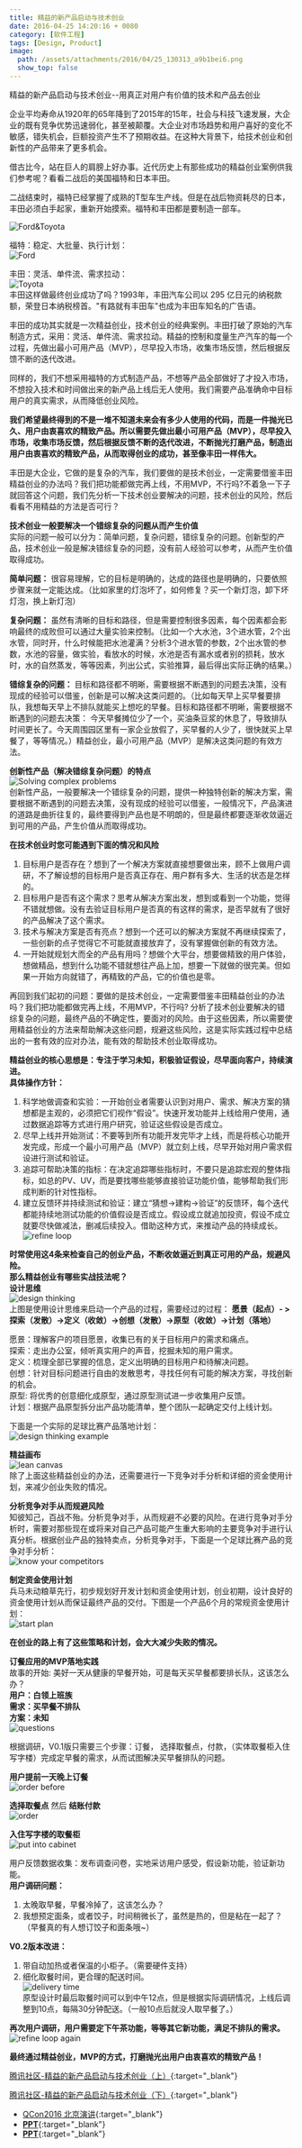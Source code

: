 ```yaml
---
title: 精益的新产品启动与技术创业
date: 2016-04-25 14:20:16 + 0080
category: [软件工程]
tags: [Design, Product]
image:
  path: /assets/attachments/2016/04/25_130313_a9b1bei6.png
  show_top: false
---
```


精益的新产品启动与技术创业--用真正对用户有价值的技术和产品去创业  

企业平均寿命从1920年的65年降到了2015年的15年，社会与科技飞速发展，大企业的既有竞争优势迅速弱化，甚至被颠覆。大企业对市场趋势和用户喜好的变化不敏感，错失机会，巨额投资产生不了预期收益。在这种大背景下，给技术创业和创新性的产品带来了更多机会。  

借古比今，站在巨人的肩膀上好办事。近代历史上有那些成功的精益创业案例供我们参考呢？看看二战后的美国福特和日本丰田。

二战结束时，福特已经掌握了成熟的T型车生产线。但是在战后物资耗尽的日本，丰田必须白手起家，重新开始摸索。福特和丰田都是要制造一部车。  

![Ford&Toyota](/assets/attachments/2016/04/25_142427_74v01.jpg)

福特：稳定、大批量、执行计划：  
![Ford](/assets/attachments/2016/04/25_142529_if8m2.png)  

丰田：灵活、单件流、需求拉动：  
![Toyota](/assets/attachments/2016/04/25_142548_tqiw3.png)  
丰田这样做最终创业成功了吗？1993年，丰田汽车公司以 295 亿日元的纳税款额，荣登日本纳税榜首。"有路就有丰田车"也成为丰田车知名的广告语。  

丰田的成功其实就是一次精益创业，技术创业的经典案例。丰田打破了原始的汽车制造方式，采用：灵活、单件流、需求拉动。精益的控制和度量生产汽车的每一个过程，先做出最小可用产品（MVP），尽早投入市场，收集市场反馈，然后根据反馈不断的迭代改进。  

同样的，我们不想采用福特的方式制造产品，不想等产品全部做好了才投入市场，不想投入技术和时间做出来的新产品上线后无人使用。我们需要产品准确命中目标用户的真实需求，从而降低创业风险。  

**我们希望最终得到的不是一堆不知道未来会有多少人使用的代码，而是一件抛光已久、用户由衷喜欢的精致产品。所以需要先做出最小可用产品（MVP），尽早投入市场，收集市场反馈，然后根据反馈不断的迭代改进，不断抛光打磨产品，制造出用户由衷喜欢的精致产品，从而取得创业的成功，甚至像丰田一样伟大。**  

丰田是大企业，它做的是复杂的汽车，我们要做的是技术创业，一定需要借鉴丰田精益创业的办法吗？我们把功能都做完再上线，不用MVP，不行吗?不着急一下子就回答这个问题，我们先分析一下技术创业要解决的问题，技术创业的风险，然后看看不用精益的方法是否可行？  

**技术创业一般要解决一个错综复杂的问题从而产生价值**  
实际的问题一般可以分为：简单问题，复杂问题，错综复杂的问题。创新型的产品，技术创业一般是解决错综复杂的问题，没有前人经验可以参考，从而产生价值取得成功。

**简单问题：** 很容易理解，它的目标是明确的，达成的路径也是明确的，只要依照步骤来就一定能达成。（比如家里的灯泡坏了，如何修复？买一个新灯泡，卸下坏灯泡，换上新灯泡）  

**复杂问题：** 虽然有清晰的目标和路径，但是需要控制很多因素，每个因素都会影响最终的成败但可以通过大量实验来控制。（比如一个大水池，3个进水管，2个出水管，同时开，什么时候能把水池灌满？分析3个进水管的参数，2个出水管的参数，水池的容量，做实验，看放水的时候，水池是否有漏水或者别的损耗，放水时，水的自然蒸发，等等因素，列出公式，实验推算，最后得出实际正确的结果。）  

**错综复杂的问题：** 目标和路径都不明晰，需要根据不断遇到的问题去决策，没有现成的经验可以借鉴，创新是可以解决这类问题的。（比如每天早上买早餐要排队，我想每天早上不排队就能买上想吃的早餐。目标和路径都不明晰，需要根据不断遇到的问题去决策： 今天早餐摊位少了一个，买油条豆浆的休息了，导致排队时间更长了。今天周围园区里有一家企业放假了，买早餐的人少了，很快就买上早餐了，等等情况。）精益创业，最小可用产品（MVP）是解决这类问题的有效方法。  

**创新性产品（解决错综复杂问题）的特点**  
![Solving complex problems](/assets/attachments/2016/04/25_143359_zwo34.png)  
创新性产品，一般要解决一个错综复杂的问题，提供一种独特创新的解决方案，需要根据不断遇到的问题去决策，没有现成的经验可以借鉴，一般情况下，产品演进的道路是曲折往复的，最终要得到产品也是不明朗的，但是最终都要逐渐收敛逼近到可用的产品，产生价值从而取得成功。  

**在技术创业时您可能遇到下面的情况和风险**  
1. 目标用户是否存在？想到了一个解决方案就直接想要做出来，顾不上做用户调研，不了解设想的目标用户是否真正存在、用户群有多大、生活的状态是怎样的。  
2. 目标用户是否有这个需求？思考从解决方案出发，想到或看到一个功能，觉得不错就想做。没有去验证目标用户是否真的有这样的需求，是否早就有了很好的产品解决了这个需求。  
3. 技术与解决方案是否有亮点？想到一个还可以的解决方案就不再继续探索了，一些创新的点子觉得它不可能就直接放弃了，没有掌握做创新的有效方法。  
4. 一开始就规划大而全的产品有用吗？想做个大平台，想要做精致的用户体验，想做精品，想到什么功能不错就想往产品上加，想要一下就做的很完美。但如果一开始方向就错了，再精致的产品，它的价值也是零。  

再回到我们起初的问题：要做的是技术创业，一定需要借鉴丰田精益创业的办法吗？我们把功能都做完再上线，不用MVP，不行吗? 分析了技术创业要解决的错综复杂的问题，最终产品的不确定性，要面对的风险。由于这些因素，所以需要使用精益创业的方法来帮助解决这些问题，规避这些风险，这是实际实践过程中总结出的一套有效的应对办法，能有效的帮助技术创业取得成功。  

**精益创业的核心思想是：专注于学习未知，积极验证假设，尽早面向客户，持续演进。**       
**具体操作方针：**  
1. 科学地做调查和实验：一开始创业者需要认识到对用户、需求、解决方案的猜想都是主观的，必须把它们视作“假设”。快速开发功能并上线给用户使用，通过数据追踪等方式进行用户研究，验证这些假设是否成立。  
2. 尽早上线并开始测试：不要等到所有功能开发完毕才上线，而是将核心功能开发完成，形成一个最小可用产品（MVP）就立刻上线，尽早开始对用户需求假设进行测试和验证。  
3. 追踪可帮助决策的指标：在决定追踪哪些指标时，不要只是追踪宏观的整体指标，如总的PV、UV，而是要找哪些能够直接验证功能价值，能够帮助我们形成判断的针对性指标。  
4. 建立反馈环并持续测试和验证：建立“猜想->建构->验证”的反馈环，每个迭代都能持续地测试功能的价值假设是否成立。假设成立就追加投资，假设不成立就要尽快做减法，删减后续投入。借助这种方式，来推动产品的持续成长。  
![refine loop](/assets/attachments/2016/04/25_144811_pmes5.png)  

**时常使用这4条来检查自己的创业产品，不断收敛逼近到真正可用的产品，规避风险。**  
**那么精益创业有哪些实战技法呢？**  
**设计思维**  
![design thinking](/assets/attachments/2016/04/25_143651_xun26.png)  
上图是使用设计思维来启动一个产品的过程，需要经过的过程： **愿景（起点）- >探索（发散）->定义（收敛）->创想（发散）->原型（收敛）->计划（落地）**  

愿景：理解客户的项目愿景，收集已有的关于目标用户的需求和痛点。  
探索：走出办公室，倾听真实用户的声音，挖掘未知的用户需求。  
定义：梳理全部已掌握的信息，定义出明确的目标用户和待解决问题。  
创想：针对目标问题进行自由的发散思考，寻找任何有可能的解决方案，寻找创新的机会。  
原型: 将优秀的创意细化成原型，通过原型测试进一步收集用户反馈。  
计划：根据产品原型拆分出产品功能清单，整个团队一起确定交付上线计划。  

下面是一个实际的足球比赛产品落地计划：  
![design thinking example](/assets/attachments/2016/04/25_143733_qnfu7.png)  

**精益画布**  
![lean canvas](/assets/attachments/2016/04/25_143811_85wa8.png)  
除了上面这些精益创业的办法，还需要进行一下竞争对手分析和详细的资金使用计划，来减少创业失败的情况。  

**分析竞争对手从而规避风险**  
知彼知己，百战不殆。分析竞争对手，从而规避不必要的风险。在进行竞争对手分析时，需要对那些现在或将来对自己产品可能产生重大影响的主要竞争对手进行认真分析。根据创业产品的独特卖点，分析竞争对手，下面是一个足球比赛产品的竞争对手分析：  
![know your competitors](/assets/attachments/2016/04/25_143854_1xp49.png)  

**制定资金使用计划**  
兵马未动粮草先行，初步规划好开发计划和资金使用计划，创业初期，设计良好的资金使用计划从而保证最终产品的交付。下图是一个产品6个月的常规资金使用计划：  
![start plan](/assets/attachments/2016/04/25_143940_mjbp10.png)  

**在创业的路上有了这些策略和计划，会大大减少失败的情况。**  

**订餐应用的MVP落地实践**  
故事的开始: 美好一天从健康的早餐开始，可是每天买早餐都要排长队，这该怎么办？  
**用户：白领上班族**  
**需求：买早餐不排队**  
**方案：未知**  
![questions](/assets/attachments/2016/04/25_145034_da3h11.png)  

根据调研，V0.1版只需要三个步骤：订餐， 选择取餐点，付款，（实体取餐柜入住写字楼）完成定早餐的需求，从而试图解决买早餐排队的问题。  

**用户提前一天晚上订餐**  
![order before](/assets/attachments/2016/04/25_145100_tqiw12.png)  

**选择取餐点** 然后 **结账付款**  
![order](/assets/attachments/2016/04/25_145144_eb4h13.png)  

**入住写字楼的取餐柜**  
![put into cabinet](/assets/attachments/2016/04/25_145233_sphv15.jpg)  


用户反馈数据收集：发布调查问卷，实地采访用户感受，假设新功能，验证新功能。  
**用户调研问题：**  
1. 太晚取早餐，早餐冷掉了，这该怎么办？  
2. 我想预定面条，或者饺子，时间稍微长了，虽然是热的，但是粘在一起了？（早餐真的有人想订饺子和面条哦~）  

**V0.2版本改进：**  
1. 带自动加热或者保温的小柜子。（需要硬件支持）  
2. 细化取餐时间，更合理的配送时间。  
![delivery time](/assets/attachments/2016/04/25_145830_mjbp14.png)  
原型设计时最后取餐时间可以到中午12点，但是根据实际调研情况，上线后调整到10点，每隔30分钟配送。（一般10点后就没人取早餐了。）  

**再次用户调研，用户需要定下午茶功能，等等其它新功能，满足不排队的需求。**  
![refine loop again](/assets/attachments/2016/04/25_145837_1xp416.png)  

**最终通过精益创业，MVP的方式，打磨抛光出用户由衷喜欢的精致产品！**

[腾讯社区-精益的新产品启动与技术创业（上）](https://cloud.tencent.com/developer/article/1104283){:target="_blank"}

[腾讯社区-精益的新产品启动与技术创业（下）](https://cloud.tencent.com/developer/article/1104286){:target="_blank"}

* [QCon2016 北京演讲](http://2016.qconbeijing.com/presentation/2850/){:target="_blank"}
* [**PPT**](https://docs.huihoo.com/infoq/qconbeijing/2016/day3/%E6%8A%80%E6%9C%AF%E5%88%9B%E4%B8%9A%E4%B8%93%E9%A2%98/6-3-%E7%B2%BE%E7%9B%8A%E7%9A%84%E6%96%B0%E4%BA%A7%E5%93%81%E5%90%AF%E5%8A%A8%E4%B8%8E%E6%8A%80%E6%9C%AF%E5%88%9B%E4%B8%9A-%E5%BC%A0%E6%80%9D%E6%A5%9A.pdf){:target="_blank"}
* [**PPT**](/assets/attachments/2016/04/25_102200_10f6leahip07.pdf){:target="_blank"}
